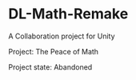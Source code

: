 # DL-Math-Remake
A Collaboration project for Unity

Project: The Peace of Math

Project state: Abandoned
